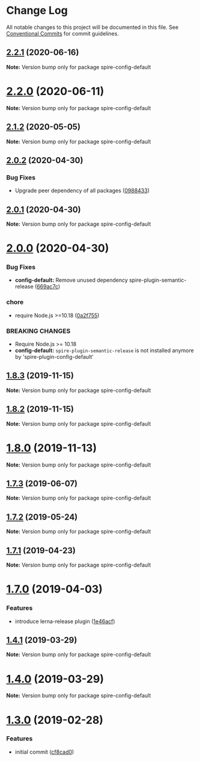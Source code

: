 # Change Log

All notable changes to this project will be documented in this file.
See [Conventional Commits](https://conventionalcommits.org) for commit guidelines.

## [2.2.1](https://github.com/researchgate/spire/compare/v2.2.0...v2.2.1) (2020-06-16)

**Note:** Version bump only for package spire-config-default





# [2.2.0](https://github.com/researchgate/spire/compare/v2.1.8...v2.2.0) (2020-06-11)

**Note:** Version bump only for package spire-config-default





## [2.1.2](https://github.com/researchgate/spire/compare/v2.1.1...v2.1.2) (2020-05-05)

**Note:** Version bump only for package spire-config-default





## [2.0.2](https://github.com/researchgate/spire/compare/v2.0.1...v2.0.2) (2020-04-30)


### Bug Fixes

* Upgrade peer dependency of all packages ([0988433](https://github.com/researchgate/spire/commit/09884332e1809aa3f55ad5d5d7cf00367947bd02))





## [2.0.1](https://github.com/researchgate/spire/compare/v2.0.0...v2.0.1) (2020-04-30)

**Note:** Version bump only for package spire-config-default





# [2.0.0](https://github.com/researchgate/spire/compare/v1.8.3...v2.0.0) (2020-04-30)


### Bug Fixes

* **config-default:** Remove unused dependency spire-plugin-semantic-release ([669ac7c](https://github.com/researchgate/spire/commit/669ac7cd38a4f6deae3635c472a4464b2ddbdc0c))


### chore

* require Node.js >=10.18 ([0a2f755](https://github.com/researchgate/spire/commit/0a2f75509d0df070a9c44e427fdefdaf85d05440))


### BREAKING CHANGES

* Require Node.js >= 10.18
* **config-default:** `spire-plugin-semantic-release` is not installed anymore by 'spire-plugin-config-default'



## [1.8.3](https://github.com/researchgate/spire/compare/v1.8.2...v1.8.3) (2019-11-15)

**Note:** Version bump only for package spire-config-default


## [1.8.2](https://github.com/researchgate/spire/compare/v1.8.1...v1.8.2) (2019-11-15)

**Note:** Version bump only for package spire-config-default


# [1.8.0](https://github.com/researchgate/spire/compare/v1.7.3...v1.8.0) (2019-11-13)

**Note:** Version bump only for package spire-config-default


## [1.7.3](https://github.com/researchgate/spire/compare/v1.7.2...v1.7.3) (2019-06-07)

**Note:** Version bump only for package spire-config-default


## [1.7.2](https://github.com/researchgate/spire/compare/v1.7.1...v1.7.2) (2019-05-24)

**Note:** Version bump only for package spire-config-default


## [1.7.1](https://github.com/researchgate/spire/compare/v1.7.0...v1.7.1) (2019-04-23)

**Note:** Version bump only for package spire-config-default


# [1.7.0](https://github.com/researchgate/spire/compare/v1.4.1...v1.7.0) (2019-04-03)


### Features

* introduce lerna-release plugin ([1e46acf](https://github.com/researchgate/spire/commit/1e46acfe2b0070fb488899d22c61acf7a2782b15))



## [1.4.1](https://github.com/researchgate/spire/compare/v1.4.0...v1.4.1) (2019-03-29)

**Note:** Version bump only for package spire-config-default


# [1.4.0](https://github.com/researchgate/spire/compare/v1.3.0...v1.4.0) (2019-03-29)

**Note:** Version bump only for package spire-config-default


# [1.3.0](https://github.com/researchgate/spire/compare/cf8cad04d7af152781f3fb5abe02254c61946dc8...v1.3.0) (2019-02-28)


### Features

* initial commit ([cf8cad0](https://github.com/researchgate/spire/commit/cf8cad04d7af152781f3fb5abe02254c61946dc8))
